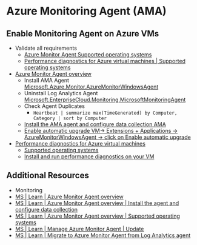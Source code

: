 # Azure Monitoring Agent (AMA)

## Enable Monitoring Agent on Azure VMs

- Validate all requirements
  - [Azure Monitor Agent Supported operating systems][3]
  - [Performance diagnostics for Azure virtual machines | Supported operating systems][2]
- [Azure Monitor Agent overview][4]
  - Install AMA Agent [Microsoft.Azure.Monitor.AzureMonitorWindowsAgent][12]
  - Uninstall Log Analytics Agent [Microsoft.EnterpriseCloud.Monitoring.MicrosoftMonitoringAgent][11]
  - Check Agent Duplicates
    - `Heartbeat | summarize max(TimeGenerated) by Computer, Category | sort by Computer`
  - [Install the AMA agent and configure data collection AMA][6]
  - [Enable automatic upgrade VM-> Extensions + Applications -> AzureMonitorWindowsAgent ->  click on Enable automatic upgrade][7]
- [Performance diagnostics for Azure virtual machines][8]
  - [Supported operating systems][9]
  - [Install and run performance diagnostics on your VM][10]

## Additional Resources

- Monitoring
- [MS | Learn | Azure Monitor Agent overview][4]
- [MS | Learn | Azure Monitor Agent overview | Install the agent and configure data collection][6]
- [MS | Learn | Azure Monitor Agent overview | Supported operating systems][8]
- [MS | Learn | Manage Azure Monitor Agent | Update][7]
- [MS | Learn | Migrate to Azure Monitor Agent from Log Analytics agent][5]

[2]: https://learn.microsoft.com/en-us/troubleshoot/azure/virtual-machines/performance-diagnostics#supported-operating-systems
[3]: https://learn.microsoft.com/en-us/azure/azure-monitor/agents/agents-overview#supported-operating-systems
[4]: https://learn.microsoft.com/en-us/azure/azure-monitor/agents/agents-overview
[5]: https://learn.microsoft.com/en-us/azure/azure-monitor/agents/azure-monitor-agent-migration
[6]: https://learn.microsoft.com/en-us/azure/azure-monitor/agents/agents-overview#install-the-agent-and-configure-data-collection
[7]: https://learn.microsoft.com/en-us/azure/azure-monitor/agents/azure-monitor-agent-manage?tabs=azure-portal#update
[8]: https://learn.microsoft.com/en-us/troubleshoot/azure/virtual-machines/performance-diagnostics
[9]: https://learn.microsoft.com/en-us/troubleshoot/azure/virtual-machines/performance-diagnostics#supported-operating-systems
[10]: https://learn.microsoft.com/en-us/troubleshoot/azure/virtual-machines/performance-diagnostics#install-and-run-performance-diagnostics-on-your-vm
[11]: https://learn.microsoft.com/en-us/azure/virtual-machines/extensions/oms-windows#extension-schema
[12]: https://learn.microsoft.com/en-us/azure/azure-monitor/agents/azure-monitor-agent-manage?tabs=azure-portal#virtual-machine-extension-details
